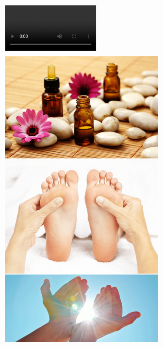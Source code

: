 <!DOCTYPE html>
<html>

<head>
<title>Rose Garden Holistics</title>
</head>

<body>

<style>
body {
	background-image: url('Images/Backgrounds/Bubble.png');
}
</style>

<centre><video src="Images/Banner/Rose Garden Holistics.mp4" autoplay></centre>

<img src="Images/1. Homepage/Aromatherapy.jpg" alt="Aromatherapy">
<img src="Images/1. Homepage/reflexologyMassage.png" alt="Reflexology">
<img src="Images/1. Homepage/reiki.gif" alt="Reiki">


</body>
</html>


